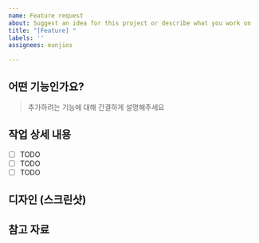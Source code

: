 ```yaml
---
name: Feature request
about: Suggest an idea for this project or describe what you work on
title: "[Feature] "
labels: ''
assignees: eunjios

---
```


## 어떤 기능인가요?

> 추가하려는 기능에 대해 간결하게 설명해주세요

## 작업 상세 내용

- [ ] TODO
- [ ] TODO
- [ ] TODO

## 디자인 (스크린샷)

## 참고 자료
